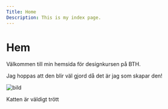 ```yaml
---
Title: Home
Description: This is my index page.
---
```


Hem
==========================

Välkommen till min hemsida för designkursen på BTH.

Jag hoppas att den blir väl gjord då det är jag som skapar den!

![bild](%assets_url%/img/tired.jpg)

Katten är väldigt trött
